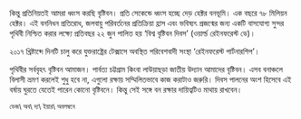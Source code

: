 কিন্তু প্রতিনিয়তই আমরা ধ্বংস করছি বৃষ্টিবন। প্রতি সেকেন্ডে ধ্বংস হচ্ছে দেড় হেক্টর বনভূমি। এক বছরে ৭৮ মিলিয়ন হেক্টর। এই বননিধন প্রতিরোধ, জলবায়ু পরিবর্তনের প্রতিক্রিয়া হ্রাস এবং ভবিষ্যৎ প্রজন্মের জন্য একটি বাসযোগ্য সুন্দর পৃথিবী নিশ্চিত করার লক্ষ্যে প্রতিবছর ২২ জুন পালিত হয় ‘বিশ্ব বৃষ্টিবন দিবস’ (ওয়ার্ল্ড রেইনফরেস্ট ডে)।

২০১৭ খ্রিষ্টাব্দে দিনটি চালু করে যুক্তরাষ্ট্রের টেক্সাসে অবস্থিত পরিবেশবাদী সংস্থা ‘রেইনফরেস্ট পার্টনারশিপ’।

পৃথিবীর সর্ববৃহৎ বৃষ্টিবন আমাজন। পার্বত্য চট্টগ্রাম কিংবা লাউয়াছড়া জাতীয় উদ্যান আমাদের বৃষ্টিবন। এসব বনাঞ্চলে বিলাসী ভ্রমণ করলেই শুধু হবে না, এগুলো রক্ষায় সম্মিলিতভাবে কাজ করাটাও জরুরি। দিবস পালনের অংশ হিসেবে এই বর্ষায় ঘুরতে যেতেই পারেন কোনো বৃষ্টিবনে। কিন্তু সেই সঙ্গে বন রক্ষার দায়িত্বটিও মাথায় রাখবেন।

<sup>ডেজ\ অব\ দ্য\ ইয়ার\ অবলম্বনে</sup>
